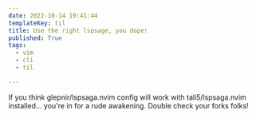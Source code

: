 ```yaml
---
date: 2022-10-14 19:41:44
templateKey: til
title: Use the right lspsage, you dope!
published: True
tags:
  - vim
  - cli
  - til

---
```


If you think glepnir/lspsaga.nvim config will work with tali5/lspsaga.nvim installed... you're in for a rude awakening. Double check your forks folks!
